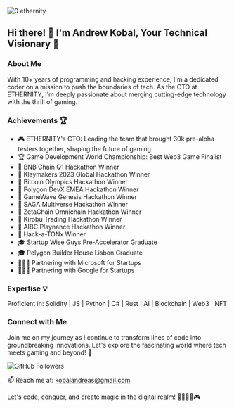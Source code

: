 
![0 ethernity](https://github.com/andreykobal/andreykobal/assets/19206978/3998a26d-67e5-4521-9eda-29eed0312b8f)

## Hi there! 👋 I'm Andrew Kobal, Your Technical Visionary 🚀

### About Me
With 10+ years of programming and hacking experience, I'm a dedicated coder on a mission to push the boundaries of tech. As the CTO at ETHERNITY, I'm deeply passionate about merging cutting-edge technology with the thrill of gaming.

### Achievements 🏆
- 🎮 ETHERNITY's CTO: Leading the team that brought 30k pre-alpha testers together, shaping the future of gaming.
- 🏆 Game Development World Championship: Best Web3 Game Finalist
- 🥇 BNB Chain Q1 Hackathon Winner
- 🥇 Klaymakers 2023 Global Hackathon Winner
- 🥇 Bitcoin Olympics Hackathon Winner
- 🥇 Polygon DevX EMEA Hackathon Winner
- 🥇 GameWave Genesis Hackathon Winner
- 🥇 SAGA Multiverse Hackathon Winner
- 🥇 ZetaChain Omnichain Hackathon Winner
- 🥇 Kirobu Trading Hackathon Winner
- 🥇 AIBC Playnance Hackathon Winner
- 🥇 Hack-a-TONx Winner
- 🎓 Startup Wise Guys Pre-Accelerator Graduate
- 🎓 Polygon Builder House Lisbon Graduate
- 👨🏻‍💻 Partnering with Microsoft for Startups
- 👨🏻‍💻 Partnering with Google for Startups

### Expertise 💡
Proficient in: Solidity | JS | Python | C# | Rust | AI | Blockchain | Web3 | NFT 

### Connect with Me
Join me on my journey as I continue to transform lines of code into groundbreaking innovations. Let's explore the fascinating world where tech meets gaming and beyond! 🌟

![GitHub Followers](https://img.shields.io/github/followers/andreykobal?label=Follow&style=social)

📫 Reach me at: kobalandreas@gmail.com

Let's code, conquer, and create magic in the digital realm! 🚀👨🏻‍💻🎮

